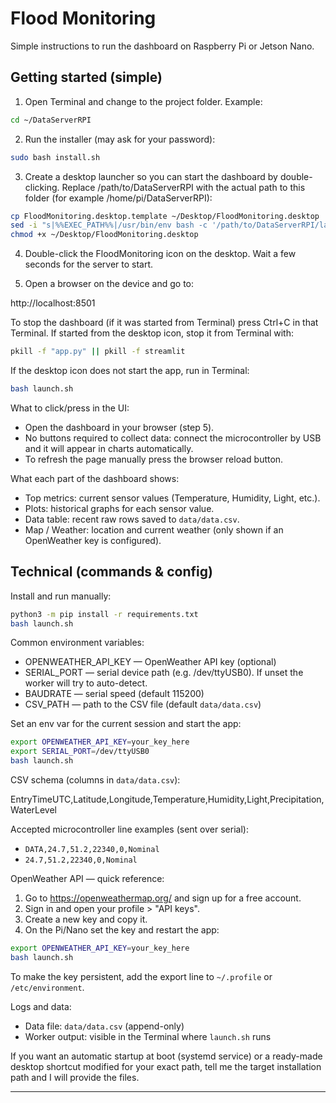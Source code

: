 # Flood Monitoring

Simple instructions to run the dashboard on Raspberry Pi or Jetson Nano.

## Getting started (simple)

1. Open Terminal and change to the project folder. Example:

```bash
cd ~/DataServerRPI
```

2. Run the installer (may ask for your password):

```bash
sudo bash install.sh
```

3. Create a desktop launcher so you can start the dashboard by double-clicking. Replace /path/to/DataServerRPI with the actual path to this folder (for example /home/pi/DataServerRPI):

```bash
cp FloodMonitoring.desktop.template ~/Desktop/FloodMonitoring.desktop
sed -i "s|%%EXEC_PATH%%|/usr/bin/env bash -c '/path/to/DataServerRPI/launch.sh'|" ~/Desktop/FloodMonitoring.desktop
chmod +x ~/Desktop/FloodMonitoring.desktop
```

4. Double-click the FloodMonitoring icon on the desktop. Wait a few seconds for the server to start.

5. Open a browser on the device and go to:

http://localhost:8501

To stop the dashboard (if it was started from Terminal) press Ctrl+C in that Terminal. If started from the desktop icon, stop it from Terminal with:

```bash
pkill -f "app.py" || pkill -f streamlit
```

If the desktop icon does not start the app, run in Terminal:

```bash
bash launch.sh
```

What to click/press in the UI:
- Open the dashboard in your browser (step 5).
- No buttons required to collect data: connect the microcontroller by USB and it will appear in charts automatically.
- To refresh the page manually press the browser reload button.

What each part of the dashboard shows:
- Top metrics: current sensor values (Temperature, Humidity, Light, etc.).
- Plots: historical graphs for each sensor value.
- Data table: recent raw rows saved to `data/data.csv`.
- Map / Weather: location and current weather (only shown if an OpenWeather key is configured).

## Technical (commands & config)

Install and run manually:

```bash
python3 -m pip install -r requirements.txt
bash launch.sh
```

Common environment variables:
- OPENWEATHER_API_KEY — OpenWeather API key (optional)
- SERIAL_PORT — serial device path (e.g. /dev/ttyUSB0). If unset the worker will try to auto-detect.
- BAUDRATE — serial speed (default 115200)
- CSV_PATH — path to the CSV file (default `data/data.csv`)

Set an env var for the current session and start the app:

```bash
export OPENWEATHER_API_KEY=your_key_here
export SERIAL_PORT=/dev/ttyUSB0
bash launch.sh
```

CSV schema (columns in `data/data.csv`):

EntryTimeUTC,Latitude,Longitude,Temperature,Humidity,Light,Precipitation,WaterLevel

Accepted microcontroller line examples (sent over serial):
- `DATA,24.7,51.2,22340,0,Nominal`
- `24.7,51.2,22340,0,Nominal`

OpenWeather API — quick reference:
1. Go to https://openweathermap.org/ and sign up for a free account.
2. Sign in and open your profile > "API keys".
3. Create a new key and copy it.
4. On the Pi/Nano set the key and restart the app:

```bash
export OPENWEATHER_API_KEY=your_key_here
bash launch.sh
```

To make the key persistent, add the export line to `~/.profile` or `/etc/environment`.

Logs and data:
- Data file: `data/data.csv` (append-only)
- Worker output: visible in the Terminal where `launch.sh` runs

If you want an automatic startup at boot (systemd service) or a ready-made desktop shortcut modified for your exact path, tell me the target installation path and I will provide the files.

---
